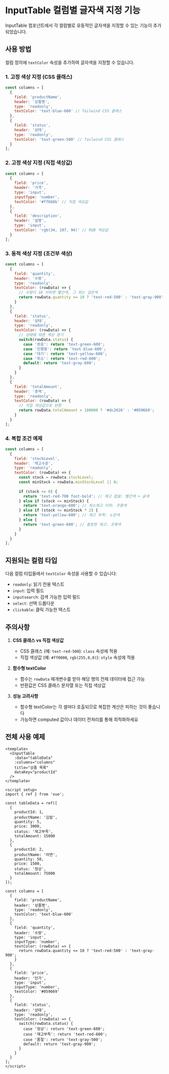 # InputTable 컬럼별 글자색 지정 기능

InputTable 컴포넌트에서 각 컬럼별로 유동적인 글자색을 지정할 수 있는 기능이 추가되었습니다.

## 사용 방법

컬럼 정의에 `textColor` 속성을 추가하여 글자색을 지정할 수 있습니다.

### 1. 고정 색상 지정 (CSS 클래스)

```javascript
const columns = [
  {
    field: 'productName',
    header: '상품명',
    type: 'readonly',
    textColor: 'text-blue-600' // Tailwind CSS 클래스
  },
  {
    field: 'status',
    header: '상태',
    type: 'readonly',
    textColor: 'text-green-500' // Tailwind CSS 클래스
  }
];
```

### 2. 고정 색상 지정 (직접 색상값)

```javascript
const columns = [
  {
    field: 'price',
    header: '가격',
    type: 'input',
    inputType: 'number',
    textColor: '#ff6b6b' // 직접 색상값
  },
  {
    field: 'description',
    header: '설명',
    type: 'input',
    textColor: 'rgb(34, 197, 94)' // RGB 색상값
  }
];
```

### 3. 동적 색상 지정 (조건부 색상)

```javascript
const columns = [
  {
    field: 'quantity',
    header: '수량',
    type: 'readonly',
    textColor: (rowData) => {
      // 수량이 10 이하면 빨간색, 그 외는 검은색
      return rowData.quantity <= 10 ? 'text-red-500' : 'text-gray-900';
    }
  },
  {
    field: 'status',
    header: '상태',
    type: 'readonly',
    textColor: (rowData) => {
      // 상태에 따른 색상 분기
      switch(rowData.status) {
        case '완료': return 'text-green-600';
        case '진행중': return 'text-blue-600';
        case '대기': return 'text-yellow-600';
        case '취소': return 'text-red-600';
        default: return 'text-gray-600';
      }
    }
  },
  {
    field: 'totalAmount',
    header: '총액',
    type: 'readonly',
    textColor: (rowData) => {
      // 직접 색상값으로 반환
      return rowData.totalAmount > 100000 ? '#dc2626' : '#059669';
    }
  }
];
```

### 4. 복합 조건 예제

```javascript
const columns = [
  {
    field: 'stockLevel',
    header: '재고수준',
    type: 'readonly',
    textColor: (rowData) => {
      const stock = rowData.stockLevel;
      const minStock = rowData.minStockLevel || 0;
      
      if (stock <= 0) {
        return 'text-red-700 font-bold'; // 재고 없음: 빨간색 + 굵게
      } else if (stock <= minStock) {
        return 'text-orange-600'; // 최소재고 이하: 주황색
      } else if (stock <= minStock * 2) {
        return 'text-yellow-600'; // 재고 부족: 노란색
      } else {
        return 'text-green-600'; // 충분한 재고: 초록색
      }
    }
  }
];
```

## 지원되는 컬럼 타입

다음 컬럼 타입들에서 `textColor` 속성을 사용할 수 있습니다:

- `readonly`: 읽기 전용 텍스트
- `input`: 입력 필드
- `inputsearch`: 검색 가능한 입력 필드
- `select`: 선택 드롭다운
- `clickable`: 클릭 가능한 텍스트

## 주의사항

1. **CSS 클래스 vs 직접 색상값**
   - CSS 클래스 (예: `text-red-500`): `class` 속성에 적용
   - 직접 색상값 (예: `#ff0000`, `rgb(255,0,0)`): `style` 속성에 적용

2. **함수형 textColor**
   - 함수는 `rowData` 매개변수를 받아 해당 행의 전체 데이터에 접근 가능
   - 반환값은 CSS 클래스 문자열 또는 직접 색상값

3. **성능 고려사항**
   - 함수형 textColor는 각 셀마다 호출되므로 복잡한 계산은 피하는 것이 좋습니다
   - 가능하면 computed 값이나 데이터 전처리를 통해 최적화하세요

## 전체 사용 예제

```vue
<template>
  <InputTable
    :data="tableData"
    :columns="columns"
    title="상품 목록"
    dataKey="productId"
  />
</template>

<script setup>
import { ref } from 'vue';

const tableData = ref([
  {
    productId: 1,
    productName: '김밥',
    quantity: 5,
    price: 3000,
    status: '재고부족',
    totalAmount: 15000
  },
  {
    productId: 2,
    productName: '라면',
    quantity: 50,
    price: 1500,
    status: '정상',
    totalAmount: 75000
  }
]);

const columns = [
  {
    field: 'productName',
    header: '상품명',
    type: 'readonly',
    textColor: 'text-blue-600'
  },
  {
    field: 'quantity',
    header: '수량',
    type: 'input',
    inputType: 'number',
    textColor: (rowData) => {
      return rowData.quantity <= 10 ? 'text-red-500' : 'text-gray-900';
    }
  },
  {
    field: 'price',
    header: '단가',
    type: 'input',
    inputType: 'number',
    textColor: '#059669'
  },
  {
    field: 'status',
    header: '상태',
    type: 'readonly',
    textColor: (rowData) => {
      switch(rowData.status) {
        case '정상': return 'text-green-600';
        case '재고부족': return 'text-red-600';
        case '품절': return 'text-gray-500';
        default: return 'text-gray-900';
      }
    }
  }
];
</script>
```
